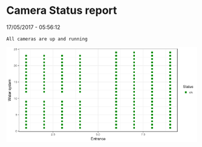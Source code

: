 Camera Status report
================
17/05/2017 - 05:56:12

    All cameras are up and running

![](camreport_files/figure-markdown_github/unnamed-chunk-2-1.png)
